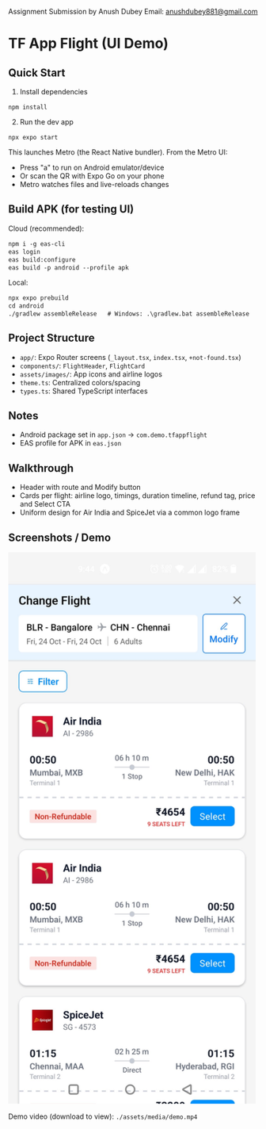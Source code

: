 Assignment Submission by Anush Dubey
Email: anushdubey881@gmail.com

# TF App Flight (UI Demo)

## Quick Start
1) Install dependencies
```
npm install
```
2) Run the dev app
```
npx expo start
```

This launches Metro (the React Native bundler). From the Metro UI:
- Press "a" to run on Android emulator/device
- Or scan the QR with Expo Go on your phone
- Metro watches files and live-reloads changes

## Build APK (for testing UI)
Cloud (recommended):
```
npm i -g eas-cli
eas login
eas build:configure
eas build -p android --profile apk
```
Local:
```
npx expo prebuild
cd android
./gradlew assembleRelease   # Windows: .\gradlew.bat assembleRelease
```

## Project Structure
- `app/`: Expo Router screens (`_layout.tsx`, `index.tsx`, `+not-found.tsx`)
- `components/`: `FlightHeader`, `FlightCard`
- `assets/images/`: App icons and airline logos
- `theme.ts`: Centralized colors/spacing
- `types.ts`: Shared TypeScript interfaces

## Notes
- Android package set in `app.json` → `com.demo.tfappflight`
- EAS profile for APK in `eas.json`

## Walkthrough
- Header with route and Modify button
- Cards per flight: airline logo, timings, duration timeline, refund tag, price and Select CTA
- Uniform design for Air India and SpiceJet via a common logo frame

## Screenshots / Demo
<img src="./assets/media/screenshot.jpg" alt="UI Screenshot" width="500" />

Demo video (download to view):
`./assets/media/demo.mp4`
